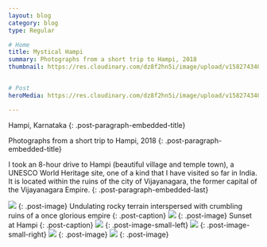 ```yaml
---
layout: blog
category: blog
type: Regular

# Home
title: Mystical Hampi
summary: Photographs from a short trip to Hampi, 2018
thumbnail: https://res.cloudinary.com/dz8f2hn5i/image/upload/v1582743406/Hampi/Hampi_-_Thumbnail_mhyhkh.png


# Post
heroMedia: https://res.cloudinary.com/dz8f2hn5i/image/upload/v1582743407/Hampi/Hampi_t8eae5.png

---
```


Hampi, Karnataka
{: .post-paragraph-embedded-title}

Photographs from a short trip to Hampi, 2018
{: .post-paragraph-embedded-title}

I took an 8-hour drive to Hampi (beautiful village and temple town), a UNESCO World Heritage site, one of a kind that I have visited so far in India. It is located within the ruins of the city of Vijayanagara, the former capital of the Vijayanagara Empire. 
{: .post-paragraph-embedded-last}


<img src="https://res.cloudinary.com/dz8f2hn5i/image/upload/v1582743417/Hampi/1_sa3egq.jpg">
{: .post-image} 
Undulating rocky terrain interspersed with crumbling ruins of a once glorious empire
{: .post-caption}

<img src="https://res.cloudinary.com/dz8f2hn5i/image/upload/v1582743418/Hampi/2_udbj2p.jpg">
{: .post-image} 
Sunset at Hampi
{: .post-caption}

<img src="https://res.cloudinary.com/dz8f2hn5i/image/upload/v1582743419/Hampi/3_ny6nti.jpg">
{: .post-image-small-left}

<img src="https://res.cloudinary.com/dz8f2hn5i/image/upload/v1582743419/Hampi/4_jzuzgh.jpg">
{: .post-image-small-right}

<img src="https://res.cloudinary.com/dz8f2hn5i/image/upload/v1582743419/Hampi/5_mspk6y.jpg">
{: .post-image} 

<img src="https://res.cloudinary.com/dz8f2hn5i/image/upload/v1582743419/Hampi/6_lxy3s4.jpg">
{: .post-image} 



















